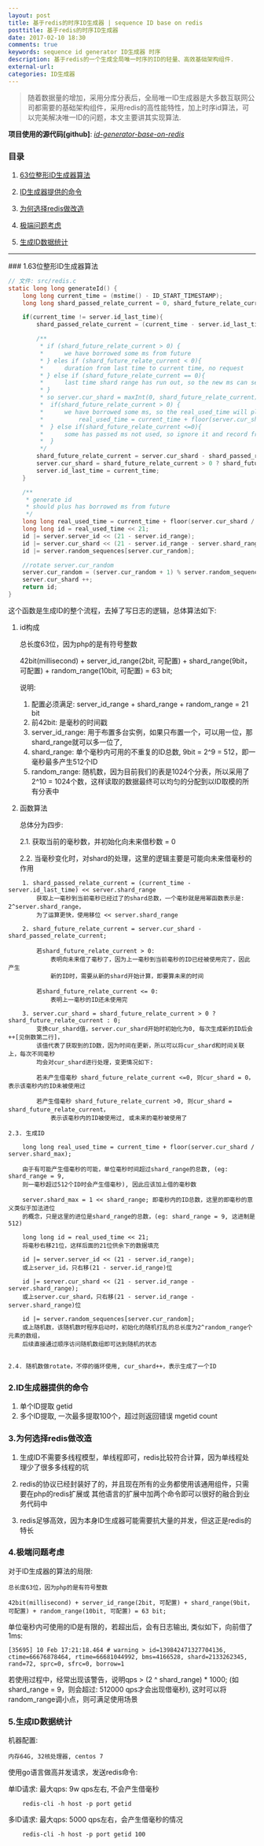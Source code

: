 ```yaml
---
layout: post
title: 基于redis的时序ID生成器 | sequence ID base on redis
posttitle: 基于redis的时序ID生成器
date: 2017-02-10 18:30
comments: true
keywords: sequence id generator ID生成器 时序
description: 基于redis的一个生成全局唯一时序的ID的轻量、高效基础架构组件.
external-url:
categories: ID生成器
---
```


> 随着数据量的增加，采用分库分表后，全局唯一ID生成器是大多数互联网公司都需要的基础架构组件，采用redis的高性能特性，加上时序id算法，可以完美解决唯一ID的问题，本文主要讲其实现算法.

<b>项目使用的源代码[github]</b>: *<a target="blank" href="https://github.com/nice-opentech/id-generator-base-on-redis">id-generator-base-on-redis</a>*

### 目录

1. [63位整形ID生成器算法](#idx-int-63-bit-id-generate-algorithm)

2. [ID生成器提供的命令](#idx-support-command)

3. [为何选择redis做改造](#idx-why-choose-redis)

4. [极端问题考虑](#idx-extreme-emergency-think)

5. [生成ID数据统计](#idx-statistics)

<a id="idx-int-63-bit-id-generate-algorithm" />

<hr/>
### 1.63位整形ID生成器算法

```c
// 文件: src/redis.c
static long long generateId() {
    long long current_time = (mstime() - ID_START_TIMESTAMP);
    long long shard_passed_relate_current = 0, shard_future_relate_current = 0;

    if(current_time != server.id_last_time){
        shard_passed_relate_current = (current_time - server.id_last_time) << server.shard_range;

        /**
         * if (shard_future_relate_current > 0) {
         *      we have borrowed some ms from future
         * } eles if (shard_future_relate_current < 0){
         *      duration from last time to current time, no request
         * } else if (shard_future_relate_current == 0){
         *      last time shard range has run out, so the new ms can service and not borrow ms from future
         * }
         * so server.cur_shard = maxInt(0, shard_future_relate_current) mean:
         *  if(shard_future_relate_current > 0) {
         *      we have borrowed some ms, so the real_used_time will plus borrowed ms ->
         *          real_used_time = current_time + floor(server.cur_shard / server.shard_max);
         *  } else if(shard_future_relate_current <=0){
         *      some has passed ms not used, so ignore it and record from current
         *  }
         */
        shard_future_relate_current = server.cur_shard - shard_passed_relate_current;
        server.cur_shard = shard_future_relate_current > 0 ? shard_future_relate_current : 0;
        server.id_last_time = current_time;
    }

    /**
     * generate id
     * should plus has borrowed ms from future
     */
    long long real_used_time = current_time + floor(server.cur_shard / server.shard_max);
    long long id = real_used_time << 21;
    id |= server.server_id << (21 - server.id_range);
    id |= server.cur_shard << (21 - server.id_range - server.shard_range);
    id |= server.random_sequences[server.cur_random];

    //rotate server.cur_random
    server.cur_random = (server.cur_random + 1) % server.random_sequence_max;
    server.cur_shard ++;
    return id;
}

```

这个函数是生成ID的整个流程，去掉了写日志的逻辑，总体算法如下:

1.	id构成

	总长度63位，因为php的是有符号整数

	42bit(millisecond) + server_id_range(2bit, 可配置) + shard_range(9bit，可配置) + random_range(10bit, 可配置) = 63 bit;

	说明: 

    1. 配置必须满足: server_id_range + shard_range + random_range = 21 bit
    2. 前42bit: 是毫秒的时间戳 
    3. server_id_range: 用于布置多台实例，如果只布置一个，可以用一位，那shard_range就可以多一位了,
    4. shard_range: 单个毫秒内可用的不重复的ID总数, 9bit = 2^9 = 512，即一毫秒最多产生512个ID
    5. random_range: 随机数，因为目前我们的表是1024个分表，所以采用了2^10 = 1024个数，这样读取的数据最终可以均匀的分配到以ID取模的所有分表中

2.	函数算法

	总体分为四步:

    2.1. 获取当前的毫秒数，并初始化向未来借秒数 = 0
    
    2.2. 当毫秒变化时，对shard的处理，这里的逻辑主要是可能向未来借毫秒的作用
```
    1. shard_passed_relate_current = (current_time - server.id_last_time) << server.shard_range		
        获取上一毫秒到当前毫秒已经过了的shard总数，一个毫秒就是用幂函数表示是: 2^server.shard_range，
        为了运算更快，使用移位 << server.shard_range
    
    2. shard_future_relate_current = server.cur_shard - shard_passed_relate_current;

        若shard_future_relate_current > 0:
        	表明向未来借了毫秒了，因为上一毫秒到当前毫秒的ID已经被使用完了，因此产生
            新的ID时，需要从新的shard开始计算，即要算未来的时间
    
        若shard_future_relate_current <= 0:
        	表明上一毫秒的ID还未使用完
    
    3. server.cur_shard = shard_future_relate_current > 0 ? shard_future_relate_current : 0;
        变换cur_shard值，server.cur_shard开始时初始化为0, 每次生成新的ID后会++[见倒数第二行]，
        该值代表了获取到的ID数，因为时间在更新，所以可以将cur_shard和时间关联上，每次不同毫秒
        均会对cur_shard进行处理，变更情况如下:
    
        若未产生借毫秒 shard_future_relate_current <=0, 则cur_shard = 0，表示该毫秒内的ID未被使用过
    
        若产生借毫秒 shard_future_relate_current >0, 则cur_shard = shard_future_relate_current，
            表示该毫秒内的ID被使用过, 或未来的毫秒被使用了
```
    2.3. 生成ID
    
    	long long real_used_time = current_time + floor(server.cur_shard / server.shard_max);

    	由于有可能产生借毫秒的可能，单位毫秒时间超过shard_range的总数, (eg: shard_range = 9, 
        则一毫秒超过512个ID时会产生借毫秒), 因此应该加上借的毫秒数

    	server.shard_max = 1 << shard_range; 即毫秒内的ID总数，这里的即毫秒的意义类似于加法进位
        的概念，只是这里的进位是shard_range的总数，(eg: shard_range = 9, 这进制是512)

    	long long id = real_used_time << 21;
    	将毫秒右移21位，这样后面的21位供余下的数据填充

    	id |= server.server_id << (21 - server.id_range); 
    	或上server_id，只右移(21 - server.id_range)位

    	id |= server.cur_shard << (21 - server.id_range - server.shard_range);
    	或上server.cur_shard，只右移(21 - server.id_range - server.shard_range)位

    	id |= server.random_sequences[server.cur_random];
    	或上随机数，该随机数时程序启动时，初始化的随机打乱的总长度为2^random_range个元素的数组，
        后续直接通过顺序访问随机数组即可达到随机的状态			
    
    
    2.4. 随机数做rotate，不停的循环使用, cur_shard++，表示生成了一个ID


<a id="idx-support-command" />

### 2.ID生成器提供的命令

1. 单个ID提取
	getid
2. 多个ID提取, 一次最多提取100个，超过则返回错误
	mgetid	count

<a id="idx-why-choose-redis" />


### 3.为何选择redis做改造

1. 生成ID不需要多线程模型，单线程即可，redis比较符合计算，因为单线程处理少了很多多线程的坑

2. redis的协议已经封装好了的，并且现在所有的业务都使用该通用组件，只需要在php的redis扩展或
      其他语言的扩展中加两个命令即可以很好的融合到业务代码中

3. redis足够高效，因为本身ID生成器可能需要抗大量的并发，但这正是redis的特长


<a id="idx-extreme-emergency-think" />

### 4.极端问题考虑

对于ID生成器的算法的局限:

	总长度63位，因为php的是有符号整数

	42bit(millisecond) + server_id_range(2bit, 可配置) + shard_range(9bit，可配置) + random_range(10bit, 可配置) = 63 bit;

单位毫秒内可使用的ID是有限的，若超出后，会有日志输出, 类似如下，向前借了1ms:

```
[35695] 10 Feb 17:21:18.464 # warning > id=139842471327704136, ctime=66676878464, rtime=66681044992, bms=4166528, shard=2133262345, rand=72, sprc=0, sfrc=0, borrow=1
```
若使用过程中，经常出现该警告，说明qps > (2 ^ shard_range) * 1000; (如shard_range = 9，则会超过: 512000 qps才会出现借毫秒), 这时可以将random_range调小点，则可满足使用场景


<a id="idx-statistics" />

### 5.生成ID数据统计
机器配置:

    内存64G, 32核处理器, centos 7

使用go语言做高并发请求，发送redis命令:

单ID请求: 最大qps: 9w qps左右, 不会产生借毫秒

```
    redis-cli -h host -p port getid
```

多ID请求: 最大qps: 5000 qps左右，会产生借毫秒的情况

```
    redis-cli -h host -p port getid 100
```
